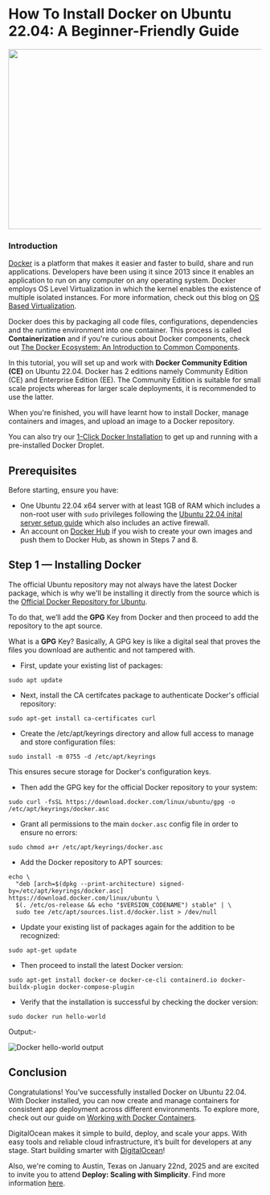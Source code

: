 <!-- Title -->
# How To Install Docker on Ubuntu 22.04: A Beginner-Friendly Guide

<!-- Meta Description
Learn how to install Docker on Ubuntu 22.04 step-by-step and start managing containers today with this easy guide
 -->

<!-- Image (Bluish containing Topic Logo + DigitalOcean Mascot)  -->
<img alt="How To Install and Start Using Docker on Ubuntu 22.04" title="How To Install and Start Using Docker on Ubuntu 22.04" loading="lazy" width="752" height="358" decoding="async" data-nimg="1" class="TutorialTemplateStyles__StyledRecordHeaderImage-sc-337a0527-1 eoHutf" srcset="https://i.ibb.co/BZbg08f/sharkie-digitalocean.jpg&amp;width=828 1x, https://i.ibb.co/BZbg08f/sharkie-digitalocean.jpg&amp;width=1920 2x" src="https://i.ibb.co/BZbg08f/sharkie-digitalocean.jpg&amp;width=1920" style="color: transparent;">


<!-- Introduction-->
### Introduction
[Docker](https://www.docker.com/) is a platform that makes it easier and faster to build, share and run applications. Developers have been using it since 2013 since it enables an application to run on any computer on any operating system. Docker employs OS Level Virtualization in which the kernel enables the existence of multiple isolated instances. For more information, check out this blog on [OS Based Virtualization](https://www.geeksforgeeks.org/operating-system-based-virtualization/).

Docker does this by packaging all code files, configurations, dependencies and the runtime environment into one container. This process is called **Containerization** and if you're curious about Docker components, check out [The Docker Ecosystem: An Introduction to Common Components](https://www.digitalocean.com/community/tutorials/the-docker-ecosystem-an-introduction-to-common-components).

In this tutorial, you will set up and work with **Docker Community Edition (CE)** on Ubuntu 22.04. Docker has 2 editions namely Community Edition (CE) and Enterprise Edition (EE). The Community Edition is suitable for small scale projects whereas for larger scale deployments, it is recommended to use the latter. 

When you're finished, you will have learnt how to install Docker, manage containers and images, and upload an image to a Docker repository.

You can also try our [1-Click Docker Installation](https://marketplace.digitalocean.com/apps/docker) to get up and running with a pre-installed Docker Droplet.


## Prerequisites

Before starting, ensure you have:

- One Ubuntu 22.04 x64 server with at least 1GB of RAM which includes a non-root user with `sudo` privileges following the [Ubuntu 22.04 inital server setup guide](https://www.digitalocean.com/community/tutorials/initial-server-setup-with-ubuntu-22-04) which also includes an active firewall. 
- An account on [Docker Hub](https://hub.docker.com/) if you wish to create your own images and push them to Docker Hub, as shown in Steps 7 and 8.


## Step 1 — Installing Docker

The official Ubuntu repository may not always have the latest Docker package, which is why we'll be installing it directly from the source which is the [Official Docker Repository for Ubuntu](https://docs.docker.com/engine/install/ubuntu/#install-using-the-repository). 

To do that, we’ll add the **GPG** Key from Docker and then proceed to add the repository to the apt source.



What is a **GPG** Key?
Basically, A GPG key is like a digital seal that proves the files you download are authentic and not tampered with.

 - First, update your existing list of packages:
```command
sudo apt update
```

 - Next, install the CA certifcates package to authenticate Docker's official repository:
```command
sudo apt-get install ca-certificates curl
```

 - Create the /etc/apt/keyrings directory and allow full access to manage and store configuration files:
```command
sudo install -m 0755 -d /etc/apt/keyrings
```
This ensures secure storage for Docker's configuration keys.


 - Then add the GPG key for the official Docker repository to your system:
```command
sudo curl -fsSL https://download.docker.com/linux/ubuntu/gpg -o /etc/apt/keyrings/docker.asc
```

 - Grant all permissions to the main `docker.asc` config file in order to ensure no errors:
```command
sudo chmod a+r /etc/apt/keyrings/docker.asc
```

 - Add the Docker repository to APT sources:
```command
echo \
  "deb [arch=$(dpkg --print-architecture) signed-by=/etc/apt/keyrings/docker.asc] https://download.docker.com/linux/ubuntu \
  $(. /etc/os-release && echo "$VERSION_CODENAME") stable" | \
  sudo tee /etc/apt/sources.list.d/docker.list > /dev/null
```

 - Update your existing list of packages again for the addition to be recognized:
```command
sudo apt-get update
```

 - Then proceed to install the latest Docker version:
```command
sudo apt-get install docker-ce docker-ce-cli containerd.io docker-buildx-plugin docker-compose-plugin
```

 - Verify that the installation is successful by checking the docker version:
```command
sudo docker run hello-world
```
Output:-

![Docker hello-world output](https://i.ibb.co/0nQtgm8/docker-final-output.png "a title")


<!--Conclusion -->
## Conclusion

Congratulations! You’ve successfully installed Docker on Ubuntu 22.04. With Docker installed, you can now create and manage containers for consistent app deployment across different environments. To explore more, check out our guide on [Working with Docker Containers](https://www.digitalocean.com/community/tutorials/working-with-docker-containers).

DigitalOcean makes it simple to build, deploy, and scale your apps. With easy tools and reliable cloud infrastructure, it’s built for developers at any stage. Start building smarter with [DigitalOcean](https://www.digitalocean.com)!

Also, we're coming to Austin, Texas on January 22nd, 2025 and are excited to invite you to attend **Deploy: Scaling with Simplicity**. Find more information [here](https://www.digitalocean.com/blog/deploy-2025-scale-with-simplicity).

